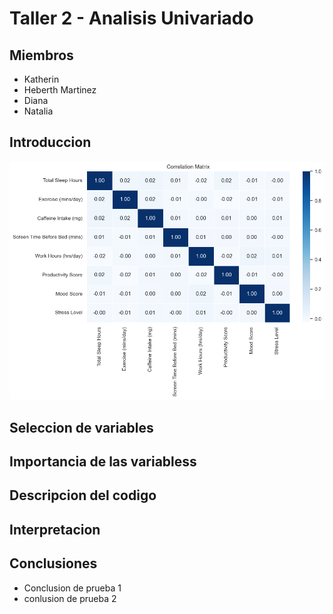 # Taller 2 - Analisis Univariado

## Miembros

- Katherin
- Heberth Martinez
- Diana
- Natalia

## Introduccion

![correlation](assets/correlation_matrix.png)

## Seleccion de variables

## Importancia de las variabless

## Descripcion del codigo

## Interpretacion

## Conclusiones

- Conclusion de prueba 1
- conlusion de prueba 2
